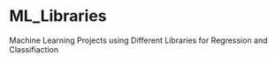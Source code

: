 # ML_Libraries
Machine Learning Projects using Different Libraries for Regression and Classifiaction

